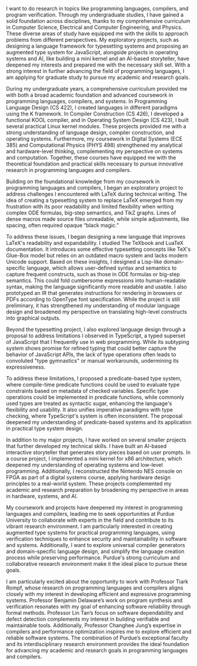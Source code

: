 I want to do research in topics like programming languages, compilers, and program verification. Through my undergraduate studies, I have gained a solid foundation across disciplines, thanks to my comprehensive curriculum in Computer Science, Electrical and Computer Engineering, and Physics. These diverse areas of study have equipped me with the skills to approach problems from different perspectives. My exploratory projects, such as designing a language framework for typesetting systems and proposing an augmented type system for JavaScript, alongside projects in operating systems and AI, like building a mini kernel and an AI-based storyteller, have deepened my interests and prepared me with the necessary skill set. With a strong interest in further advancing the field of programming languages, I am applying for graduate study to pursue my academic and research goals.



During my undergraduate years, a comprehensive curriculum provided me with both a broad academic foundation and advanced coursework in programming languages, compilers, and systems. In Programming Language Design (CS 422), I created languages in different paradigms using the K framework. In Compiler Construction (CS 426), I developed a functional KOOL compiler, and in Operating System Design (CS 423), I built several practical Linux kernel modules. These projects provided me with a strong understanding of language design, compiler construction, and operating systems. Furthermore, my coursework in Digital Systems (ECE 385) and Computational Physics (PHYS 498) strengthened my analytical and hardware-level thinking, complementing my perspective on systems and computation. Together, these courses have equipped me with the theoretical foundation and practical skills necessary to pursue innovative research in programming languages and compilers.



Building on the foundational knowledge from my coursework in programming languages and compilers, I began an exploratory project to address challenges I encountered with LaTeX during technical writing. The idea of creating a typesetting system to replace LaTeX emerged from my frustration with its poor readability and limited flexibility when writing complex ODE formulas, big-step semantics, and TikZ graphs. Lines of dense macros made source files unreadable, while simple adjustments, like spacing, often required opaque “black magic.”



To address these issues, I began designing a new language that improves LaTeX's readability and expandability. I studied The TeXbook and LuaTeX documentation. It introduces some effective typesetting concepts like TeX's Glue-Box model but relies on an outdated macro system and lacks modern Unicode support. Based on these insights, I designed a Lisp-like domain-specific language, which allows user-defined syntax and semantics to capture frequent constructs, such as those in ODE formulas or big-step semantics. This could fold cumbersome expressions into human-readable syntax, making the language significantly more readable and usable. I also prototyped an IR that generates instructions for rendering in browsers or PDFs according to OpenType font specification. While the project is still preliminary, it has strengthened my understanding of modular language design and broadened my perspective on translating high-level constructs into graphical outputs.



Beyond the typesetting project, I also explored language design through a proposal to address limitations I observed in TypeScript, a typed superset of JavaScript that I frequently use in web programming. While its subtyping system shows promise for refined typing that could better capture the behavior of JavaScript APIs, the lack of type operations often leads to convoluted "type gymnastics" or manual workarounds, undermining its expressiveness.



To address these limitations, I proposed a predicate-based type system, where compile-time predicate functions could be used to evaluate type constraints based on metadata of checked variables. Specific type operations could be implemented in predicate functions, while commonly used types are treated as syntactic sugar, enhancing the language's flexibility and usability. It also unifies imperative paradigms with type checking, where TypeScript's system is often inconsistent. The proposal deepened my understanding of predicate-based systems and its application in practical type system design.



In addition to my major projects, I have worked on several smaller projects that further developed my technical skills. I have built an AI-based interactive storyteller that generates story pieces based on user prompts. In a course project, I implemented a mini kernel for x86 architecture, which deepened my understanding of operating systems and low-level programming. Additionally, I reconstructed the Nintendo NES console on FPGA as part of a digital systems course, applying hardware design principles to a real-world system. These projects complemented my academic and research preparation by broadening my perspective in areas in hardware, systems, and AI.



My coursework and projects have deepened my interest in programming languages and compilers, leading me to seek opportunities at Purdue University to collaborate with experts in the field and contribute to its vibrant research environment. I am particularly interested in creating augmented type systems for practical programming languages, using verification techniques to enhance security and maintainability in software and systems. Additionally, I want to explore universal compiler generators and domain-specific language design, and simplify the language creation process while preserving performance. Purdue's strong curriculum and collaborative research environment make it the ideal place to pursue these goals.



I am particularly excited about the opportunity to work with Professor Tiark Rompf, whose research on programming languages and compilers aligns closely with my interest in developing efficient and expressive programming systems. Professor Benjamin Delaware’s work on program synthesis and verification resonates with my goal of enhancing software reliability through formal methods. Professor Lin Tan’s focus on software dependability and defect detection complements my interest in building verifiable and maintainable tools. Additionally, Professor Changhee Jung’s expertise in compilers and performance optimization inspires me to explore efficient and reliable software systems. The combination of Purdue’s exceptional faculty and its interdisciplinary research environment provides the ideal foundation for advancing my academic and research goals in programming languages and compilers.